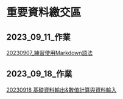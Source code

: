 # 重要資料繳交區
## 2023_09_11_作業
[20230907_練習使用Markdown語法](https://github.com/Rachelyah/20230907-)
## 2023_09_18_作業
[20230918 基礎資料輸出&數值計算與資料輸入](https://github.com/Rachelyah/20230911_homework)

